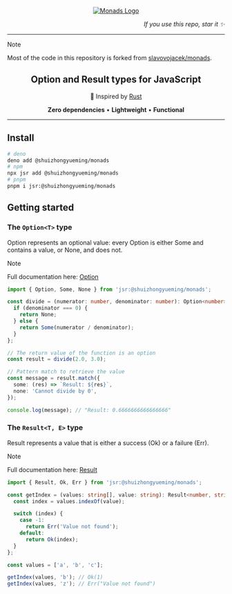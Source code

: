 <p align="center">
  <a href="https://github.com/shuizhongyueming/monads">
    <img src="https://raw.githubusercontent.com/shuizhongyueming/monads/main/.github/assets/monads-cover.png" alt="Monads Logo" />
  </a>
</p>

<p align="right">
  <i>If you use this repo, star it ✨</i>
</p>

---

> [!NOTE]
> Most of the code in this repository is forked from [slavovojacek/monads](https://github.com/slavovojacek/monads).

<h2 align="center">Option and Result types for JavaScript</h2>

<p align="center">
  🦀 Inspired by <a href="https://doc.rust-lang.org/stable/std/option/" target="_blank">Rust</a>
</p>

<p align="center">
  <b>Zero dependencies</b> • <b>Lightweight</b> • <b>Functional</b>
</p>

---

## Install

```sh
# deno
deno add @shuizhongyueming/monads
# npm
npx jsr add @shuizhongyueming/monads
# pnpm
pnpm i jsr:@shuizhongyueming/monads
```

## Getting started

### The `Option<T>` type

Option represents an optional value: every Option is either Some and contains a value, or None, and does not.

> [!NOTE]
> Full documentation here: [Option](https://jsr.io/@shuizhongyueming/monads/0.1.1/src/option/README.md)

```ts
import { Option, Some, None } from 'jsr:@shuizhongyueming/monads';

const divide = (numerator: number, denominator: number): Option<number> => {
  if (denominator === 0) {
    return None;
  } else {
    return Some(numerator / denominator);
  }
};

// The return value of the function is an option
const result = divide(2.0, 3.0);

// Pattern match to retrieve the value
const message = result.match({
  some: (res) => `Result: ${res}`,
  none: 'Cannot divide by 0',
});

console.log(message); // "Result: 0.6666666666666666"
```

### The `Result<T, E>` type

Result represents a value that is either a success (Ok) or a failure (Err).

> [!NOTE]
> Full documentation here: [Result](https://jsr.io/@shuizhongyueming/monads/0.1.1/src/result/README.md)

```ts
import { Result, Ok, Err } from 'jsr:@shuizhongyueming/monads';

const getIndex = (values: string[], value: string): Result<number, string> => {
  const index = values.indexOf(value);

  switch (index) {
    case -1:
      return Err('Value not found');
    default:
      return Ok(index);
  }
};

const values = ['a', 'b', 'c'];

getIndex(values, 'b'); // Ok(1)
getIndex(values, 'z'); // Err("Value not found")
```
